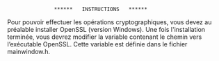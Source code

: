                    ******   INSTRUCTIONS   ******
Pour pouvoir effectuer les opérations cryptographiques, vous devez au préalable installer OpenSSL (version Windows).
Une fois l'installation terminée, vous devrez modifier la variable contenant le chemin vers l’exécutable OpenSSL. Cette variable est définie dans le fichier mainwindow.h.
